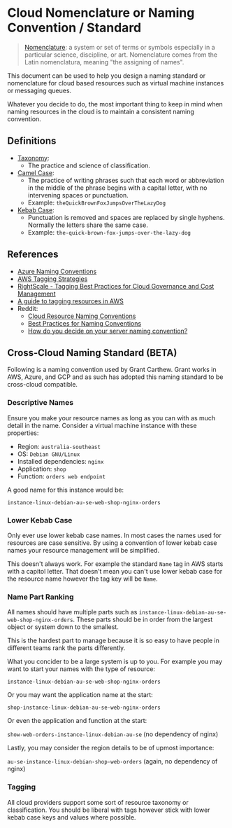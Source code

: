 # Cloud Nomenclature or Naming Convention / Standard

> [Nomenclature](https://www.merriam-webster.com/dictionary/nomenclature?pronunciation&lang=en_us&dir=n&file=nomenc03): a system or set of terms or symbols especially in a particular science, discipline, or art. Nomenclature comes from the Latin nomenclatura, meaning "the assigning of names".

This document can be used to help you design a naming standard or nomenclature for cloud based resources such as virtual machine instances or messaging queues.

Whatever you decide to do, the most important thing to keep in mind when naming resources in the cloud is to maintain a consistent naming convention.

## Definitions

* [Taxonomy](https://en.wikipedia.org/wiki/Taxonomy_(general)):
  * The practice and science of classification.
* [Camel Case](https://en.wikipedia.org/wiki/Camel_case):
  * The practice of writing phrases such that each word or abbreviation in the middle of the phrase begins with a capital letter, with no intervening spaces or punctuation.
  * Example: `theQuickBrownFoxJumpsOverTheLazyDog`
* [Kebab Case](https://en.wikipedia.org/wiki/Kebab_case):
  * Punctuation is removed and spaces are replaced by single hyphens. Normally the letters share the same case.
  * Example: `the-quick-brown-fox-jumps-over-the-lazy-dog`

## References

* [Azure Naming Conventions](https://docs.microsoft.com/en-us/azure/architecture/best-practices/naming-conventions)
* [AWS Tagging Strategies](https://aws.amazon.com/answers/account-management/aws-tagging-strategies/)
* [RightScale - Tagging Best Practices for Cloud Governance and Cost Management](https://blogs.flexera.com/cloud/enterprise-cloud-strategies/tagging-best-practices-for-cloud-governance-and-cost-management/)
* [A guide to tagging resources in AWS](https://medium.com/stax-blog/a-guide-to-tagging-resources-in-aws-8f4311afeb46)
* Reddit:
  * [Cloud Resource Naming Conventions](https://www.reddit.com/r/aws/comments/6rkczi/best_practices_for_naming_conventions/)
  * [Best Practices for Naming Conventions](https://www.reddit.com/r/aws/comments/6rkczi/best_practices_for_naming_conventions/)
  * [How do you decide on your server naming convention?](https://www.reddit.com/r/sysadmin/comments/6r00ko/how_do_you_decide_on_your_server_naming_convention/)

## Cross-Cloud Naming Standard (BETA)

Following is a naming convention used by Grant Carthew. Grant works in AWS, Azure, and GCP and as such has adopted this naming standard to be cross-cloud compatible.

### Descriptive Names

Ensure you make your resource names as long as you can with as much detail in the name. Consider a virtual machine instance with these properties:

* Region: `australia-southeast`
* OS: `Debian GNU/Linux`
* Installed dependencies: `nginx`
* Application: `shop`
* Function: `orders web endpoint`

A good name for this instance would be:

`instance-linux-debian-au-se-web-shop-nginx-orders`

### Lower Kebab Case

Only ever use lower kebab case names. In most cases the names used for resources are case sensitive. By using a convention of lower kebab case names your resource management will be simplified.

This doesn't always work. For example the standard `Name` tag in AWS starts with a capitol letter. That doesn't mean you can't use lower kebab case for the resource name however the tag key will be `Name`.

### Name Part Ranking

All names should have multiple parts such as `instance-linux-debian-au-se-web-shop-nginx-orders`. These parts should be in order from the largest object or system down to the smallest.

This is the hardest part to manage because it is so easy to have people in different teams rank the parts differently.

What you concider to be a large system is up to you. For example you may want to start your names with the type of resource:

`instance-linux-debian-au-se-web-shop-nginx-orders`

Or you may want the application name at the start:

`shop-instance-linux-debian-au-se-web-nginx-orders`

Or even the application and function at the start:

`show-web-orders-instance-linux-debian-au-se` (no dependency of nginx)

Lastly, you may consider the region details to be of upmost importance:

`au-se-instance-linux-debian-shop-web-orders` (again, no dependency of nginx)

### Tagging

All cloud providers support some sort of resource taxonomy or classification. You should be liberal with tags however stick with lower kebab case keys and values where possible.




